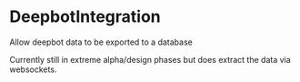 # DeepbotIntegration
Allow deepbot data to be exported to a database

Currently still in extreme alpha/design phases but does extract the data via websockets.
